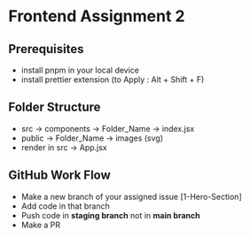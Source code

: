 # Frontend Assignment 2
## Prerequisites
- install pnpm in your local device
- install prettier extension (to Apply : Alt + Shift + F)

## Folder Structure
- src -> components -> Folder_Name -> index.jsx
- public -> Folder_Name -> images (svg)
- render in src -> App.jsx

## GitHub Work Flow
- Make a new branch of your assigned issue [1-Hero-Section]
- Add code in that branch 
- Push code in **staging branch** not in **main branch** 
- Make a PR
